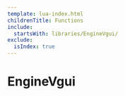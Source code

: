 ```yaml
---
template: lua-index.html
childrenTitle: Functions
include:
  startsWith: libraries/EngineVgui/
exclude:
  isIndex: true
---
```


# EngineVgui

